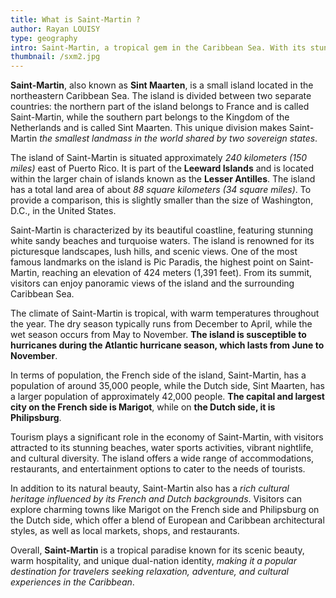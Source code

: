 ```yaml
---
title: What is Saint-Martin ?
author: Rayan LOUISY
type: geography
intro: Saint-Martin, a tropical gem in the Caribbean Sea. With its stunning beaches, turquoise waters, and a harmonious blend of French and Dutch cultures, Saint-Martin offers a unique and enchanting experience. Divided between two sovereign states, the French side of Saint-Martin and the Dutch side of Sint Maarten, this small paradise presents a world of beauty and diversity within its compact borders.
thumbnail: /sxm2.jpg
---
```


**Saint-Martin**, also known as **Sint Maarten**, is a small island located in the northeastern Caribbean Sea. The island is divided between two separate countries: the northern part of the island belongs to France and is called Saint-Martin, while the southern part belongs to the Kingdom of the Netherlands and is called Sint Maarten. This unique division makes Saint-Martin *the smallest landmass in the world shared by two sovereign states*.

The island of Saint-Martin is situated approximately *240 kilometers (150 miles)* east of Puerto Rico. It is part of the **Leeward Islands** and is located within the larger chain of islands known as the **Lesser Antilles**. The island has a total land area of about *88 square kilometers (34 square miles)*. To provide a comparison, this is slightly smaller than the size of Washington, D.C., in the United States.

Saint-Martin is characterized by its beautiful coastline, featuring stunning white sandy beaches and turquoise waters. The island is renowned for its picturesque landscapes, lush hills, and scenic views. One of the most famous landmarks on the island is Pic Paradis, the highest point on Saint-Martin, reaching an elevation of 424 meters (1,391 feet). From its summit, visitors can enjoy panoramic views of the island and the surrounding Caribbean Sea.

The climate of Saint-Martin is tropical, with warm temperatures throughout the year. The dry season typically runs from December to April, while the wet season occurs from May to November. **The island is susceptible to hurricanes during the Atlantic hurricane season, which lasts from June to November**.

In terms of population, the French side of the island, Saint-Martin, has a population of around 35,000 people, while the Dutch side, Sint Maarten, has a larger population of approximately 42,000 people. **The capital and largest city on the French side is Marigot**, while on **the Dutch side, it is Philipsburg**.

Tourism plays a significant role in the economy of Saint-Martin, with visitors attracted to its stunning beaches, water sports activities, vibrant nightlife, and cultural diversity. The island offers a wide range of accommodations, restaurants, and entertainment options to cater to the needs of tourists.

In addition to its natural beauty, Saint-Martin also has a *rich cultural heritage influenced by its French and Dutch backgrounds*. Visitors can explore charming towns like Marigot on the French side and Philipsburg on the Dutch side, which offer a blend of European and Caribbean architectural styles, as well as local markets, shops, and restaurants.

Overall, **Saint-Martin** is a tropical paradise known for its scenic beauty, warm hospitality, and unique dual-nation identity, *making it a popular destination for travelers seeking relaxation, adventure, and cultural experiences in the Caribbean*.
